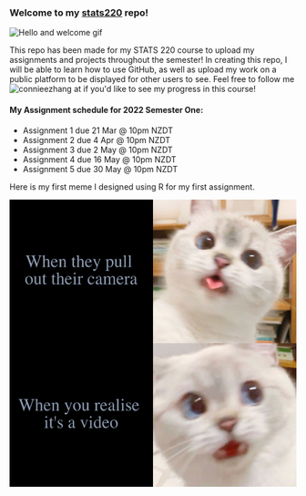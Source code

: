 ### Welcome to my [stats220](https://connieezhang.github.io/stats220/) repo!

![Hello and welcome gif](https://c.tenor.com/gPJodWI_nGwAAAAM/welcome.gif)

This repo has been made for my STATS 220 course to upload my assignments and projects throughout the semester! In creating this repo, I will be able to learn how to use GitHub, as well as upload my work on a public platform to be displayed for other users to see. Feel free to follow me ![connieezhang](https://github.com/connieezhang) at if you'd like to see my progress in this course!

#### My Assignment schedule for 2022 Semester One:
* Assignment 1 due 21 Mar @ 10pm NZDT
* Assignment 2 due 4 Apr @ 10pm NZDT
* Assignment 3 due 2 May @ 10pm NZDT
* Assignment 4 due 16 May @ 10pm NZDT
* Assignment 5 due 30 May @ 10pm NZDT

Here is my first meme I designed using R for my first assignment.

![cat_meme](my_meme.png)
